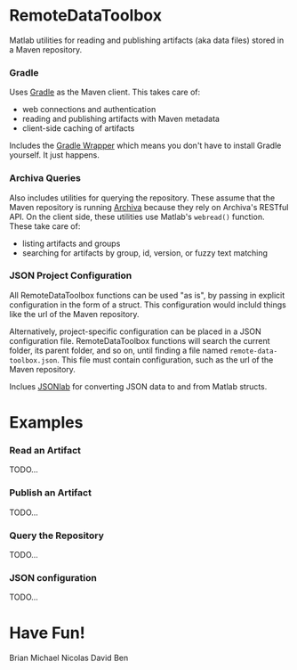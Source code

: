 # RemoteDataToolbox
Matlab utilities for reading and publishing artifacts (aka data files) stored in a Maven repository.

### Gradle
Uses [Gradle](http://gradle.org/) as the Maven client.  This takes care of:
 * web connections and authentication
 * reading and publishing artifacts with Maven metadata
 * client-side caching of artifacts

Includes the [Gradle Wrapper](https://docs.gradle.org/current/userguide/gradle_wrapper.html) which means you don't have to install Gradle yourself.  It just happens.

### Archiva Queries
Also includes utilities for querying the repository.  These assume that the Maven repository is running [Archiva](https://archiva.apache.org/index.cgi) because they rely on Archiva's RESTful API.  On the client side, these utilities use Matlab's `webread()` function.  These take care of:
 * listing artifacts and groups
 * searching for artifacts by group, id, version, or fuzzy text matching

### JSON Project Configuration
All RemoteDataToolbox functions can be used "as is", by passing in explicit configuration in the form of a struct.  This configuration would incluld things like the url of the Maven repository.

Alternatively, project-specific configuration can be placed in a JSON configuration file.  RemoteDataToolbox functions will search the current folder, its parent folder, and so on, until finding a file named `remote-data-toolbox.json`.  This file must contain configuration, such as the url of the Maven repository.

Inclues [JSONlab](http://www.mathworks.com/matlabcentral/fileexchange/33381-jsonlab--a-toolbox-to-encode-decode-json-files-in-matlab-octave) for converting JSON data to and from Matlab structs.

# Examples

### Read an Artifact
TODO...

### Publish an Artifact
TODO...

### Query the Repository
TODO...

### JSON configuration
TODO...

# Have Fun!
Brian
Michael
Nicolas
David
Ben
